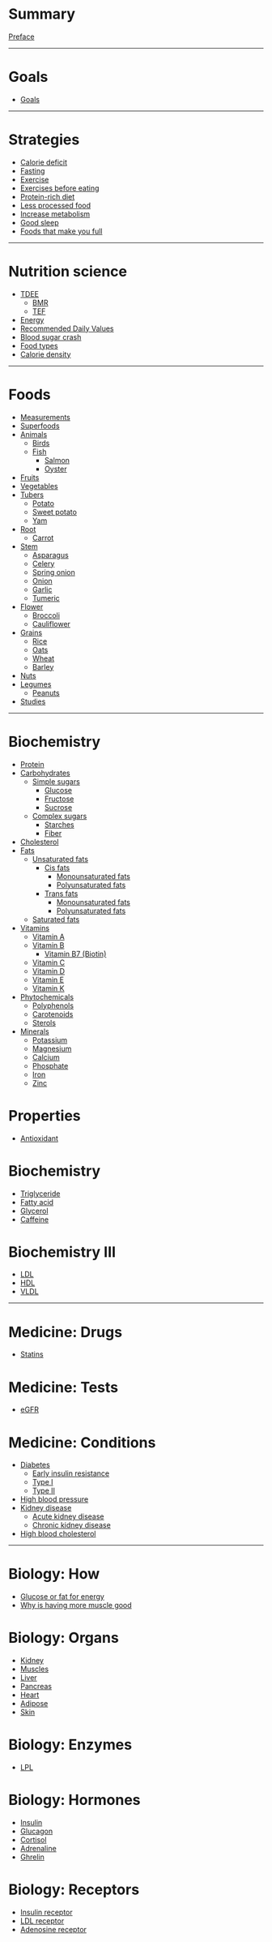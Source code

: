 # Summary

[Preface](./SUMMARY.md)

---

# Goals

- [Goals](./goals.md)


---

# Strategies

- [Calorie deficit]()
- [Fasting]()
- [Exercise](./workout/index.md)
- [Exercises before eating]()
- [Protein-rich diet]()
- [Less processed food]()
- [Increase metabolism]()
- [Good sleep]()
- [Foods that make you full]()

---

# Nutrition science

- [TDEE](./nutrition/tdee.md)
  - [BMR](./nutrition/bmr.md)
  - [TEF](./nutrition/thermic-effect-of-food.md)
- [Energy](./nutrition/energy.md)
- [Recommended Daily Values](./nutrition/recommended-daily-values.md)
- [Blood sugar crash](./nutrition/blood-sugar-crash.md)
- [Food types](./nutrition/food-types.md)
- [Calorie density](./nutrition/calorie-density.md)

---

# Foods

- [Measurements](./foods/measurements.md)
- [Superfoods](./foods/superfoods.md)
- [Animals]()
  - [Birds]()
  - [Fish]()
    - [Salmon]()
    - [Oyster]()
- [Fruits](./foods/fruits.md)
- [Vegetables](./foods/vegetables.md)
- [Tubers]()
  - [Potato]()
  - [Sweet potato]()
  - [Yam]()
- [Root]()
  - [Carrot]()
- [Stem]()
  - [Asparagus]()
  - [Celery]()
  - [Spring onion]()
  - [Onion]()
  - [Garlic]()
  - [Tumeric]()
- [Flower]()
  - [Broccoli]()
  - [Cauliflower]()
- [Grains]()
  - [Rice]()
  - [Oats](./foods/oats.md)
  - [Wheat]()
  - [Barley]()
- [Nuts](./foods/nuts.md)
- [Legumes]()
  - [Peanuts]()
- [Studies](./foods/studies.md)

---

# Biochemistry

- [Protein](./biochemistry/protein.md)
- [Carbohydrates](./biochemistry/carbohydrates.md)
    - [Simple sugars]()
      - [Glucose](./biochemistry/glucose.md)
      - [Fructose](./biochemistry/fructose.md)
      - [Sucrose](./biochemistry/sucrose.md)
    - [Complex sugars](./biochemistry/complex-sugars/index.md)
      - [Starches](./biochemistry/complex-sugars/starches.md)
      - [Fiber](./biochemistry/complex-sugars/fiber.md)
- [Cholesterol](./biochemistry/cholesterol.md)
- [Fats](./biochemistry/fats/index.md)
  - [Unsaturated fats](./biochemistry/unsaturated-fats.md)
    - [Cis fats]()
      - [Monounsaturated fats](./biochemistry/monounsaturated-fats.md)
      - [Polyunsaturated fats](./biochemistry/polyunsaturated-fats.md)
    - [Trans fats](./biochemistry/trans-fats.md)
      - [Monounsaturated fats]()
      - [Polyunsaturated fats]()
  - [Saturated fats](./biochemistry/saturated-fats.md)
- [Vitamins]()
  - [Vitamin A](./biochemistry/vitamins/vitamin-a.md)
  - [Vitamin B]()
    - [Vitamin B7 (Biotin)](./biochemistry/vitamins/vitamin-b7.md)
  - [Vitamin C](./biochemistry/vitamins/vitamin-c.md)
  - [Vitamin D](./biochemistry/vitamins/vitamin-d.md)
  - [Vitamin E](./biochemistry/vitamins/vitamin-e.md)
  - [Vitamin K](./biochemistry/vitamins/vitamin-k.md)
- [Phytochemicals]()
  - [Polyphenols](./biochemistry/phytochemicals/polyphenols.md)
  - [Carotenoids]()
  - [Sterols](./biochemistry/phytochemicals/sterols.md)
- [Minerals]()
  - [Potassium]()
  - [Magnesium]()
  - [Calcium]()
  - [Phosphate]()
  - [Iron]()
  - [Zinc](./biochemistry/minerals/zinc.md)
 
# Properties

- [Antioxidant]()

# Biochemistry

- [Triglyceride]()
- [Fatty acid]()
- [Glycerol]()
- [Caffeine](./biochemistry/caffeine.md)

# Biochemistry III

- [LDL]()
- [HDL]()
- [VLDL]()

---

# Medicine: Drugs

- [Statins](./medicine/statins.md)

# Medicine: Tests

- [eGFR]()

# Medicine: Conditions

- [Diabetes]()
  - [Early insulin resistance]()
  - [Type I]()
  - [Type II](./medical-conditions/diabetes/type-ii.md)
- [High blood pressure]()
- [Kidney disease]()
  - [Acute kidney disease]()
  - [Chronic kidney disease](./medical-conditions/chronic-kidney-disease.md)
- [High blood cholesterol](./medical-conditions/high-blood-cholesterol.md)

---

# Biology: How

- [Glucose or fat for energy](./biology/how/glucose-or-fat-for-energy.md)
- [Why is having more muscle good]()

# Biology: Organs

- [Kidney](./biology/organs/kidney.md)
- [Muscles](./biology/organs/muscles.md)
- [Liver](./biology/organs/liver.md)
- [Pancreas](./biology/organs/pancreas.md)
- [Heart](./biology/organs/heart.md)
- [Adipose]()
- [Skin]()

# Biology: Enzymes

- [LPL]()

# Biology: Hormones

- [Insulin]()
- [Glucagon]()
- [Cortisol](./biology/hormone/cortisol.md)
- [Adrenaline](./biology/hormone/adrenaline.md)
- [Ghrelin](./biology/hormone/ghrelin.md)

# Biology: Receptors

- [Insulin receptor](./biology/receptor/insulin-receptor.md)
- [LDL receptor](./biology/receptor/ldl-receptor.md)
- [Adenosine receptor](./biology/receptor/adenosine-receptor.md)
